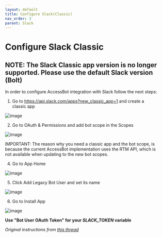```yaml
---
layout: default
title: Configure Slack(Classic)
nav_order: 3
parent: Slack
---
```


# Configure Slack Classic

## NOTE: The Slack Classic app version is no longer supported. Please use the default Slack version (Bolt)

In order to configure AccessBot integration with Slack follow the next steps:

1. Go to https://api.slack.com/apps?new_classic_app=1 and create a classic app

![image](https://user-images.githubusercontent.com/313803/115708663-936d2380-a370-11eb-94d2-b5edb1596af7.png)

2. Go to OAuth & Permissions and add bot scope in the Scopes 

![image](https://user-images.githubusercontent.com/313803/115709326-653c1380-a371-11eb-9346-f2fa81c7fd24.png)

IMPORTANT: The reason why you need a classic app and the bot scope, is because the current AccessBot implementation uses the RTM API, which is not available 
when updating to the new bot scopes. 

4. Go to App Home 

![image](https://user-images.githubusercontent.com/313803/115710249-6cafec80-a372-11eb-9071-bad38cf0d4bf.png)

5. Click Add Legacy Bot User and set its name

![image](https://user-images.githubusercontent.com/313803/115710432-a2ed6c00-a372-11eb-8fda-b8ef9c874e49.png)

6. Go to Install App 

![image](https://user-images.githubusercontent.com/313803/115710557-c6181b80-a372-11eb-95dd-72927c81e53a.png)


**Use "Bot User OAuth Token" for your _SLACK_TOKEN_ variable**

_Original instructions from [this thread](https://github.com/slackapi/python-slack-sdk/issues/609#issuecomment-6398872129)_
